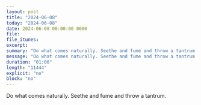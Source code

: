 ```yaml
---
layout: post
title: "2024-06-08"
today: "2024-06-08"
date: 2024-06-08 00:00:00 0000
file:
file_itunes:
excerpt:
summary: "Do what comes naturally. Seethe and fume and throw a tantrum."
message: "Do what comes naturally. Seethe and fume and throw a tantrum."
duration: "01:00"
length: "11444"
explicit: "no"
block: "no"
---
```

Do what comes naturally. Seethe and fume and throw a tantrum.

